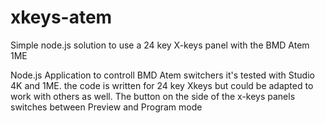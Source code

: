 # xkeys-atem
Simple node.js solution to use a 24 key X-keys panel with the BMD Atem 1ME


Node.js Application to controll BMD Atem switchers  it's tested with Studio 4K and 1ME. the code is written for 24 key Xkeys but could
be adapted to work with others as well. The button on the side of the x-keys panels switches between Preview and Program mode 

